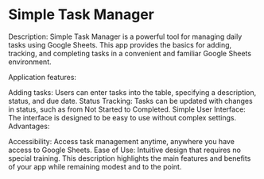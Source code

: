 # Simple Task Manager

Description:
Simple Task Manager is a powerful tool for managing daily tasks using Google Sheets. This app provides the basics for adding, tracking, and completing tasks in a convenient and familiar Google Sheets environment.

Application features:

Adding tasks: Users can enter tasks into the table, specifying a description, status, and due date.
Status Tracking: Tasks can be updated with changes in status, such as from Not Started to Completed.
Simple User Interface: The interface is designed to be easy to use without complex settings.
Advantages:

Accessibility: Access task management anytime, anywhere you have access to Google Sheets.
Ease of Use: Intuitive design that requires no special training.
This description highlights the main features and benefits of your app while remaining modest and to the point.